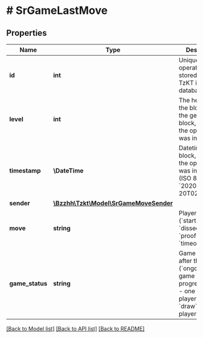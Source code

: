 # # SrGameLastMove

## Properties

Name | Type | Description | Notes
------------ | ------------- | ------------- | -------------
**id** | **int** | Unique ID of the operation, stored in the TzKT indexer database. | [optional]
**level** | **int** | The height of the block from the genesis block, in which the operation was included. | [optional]
**timestamp** | **\DateTime** | Datetime of the block, in which the operation was included (ISO 8601, e.g. &#x60;2020-02-20T02:40:57Z&#x60;). | [optional]
**sender** | [**\Bzzhh\Tzkt\Model\SrGameMoveSender**](SrGameMoveSender.md) |  | [optional]
**move** | **string** | Player&#39;s move (&#x60;start&#x60;, &#x60;dissection&#x60;, &#x60;proof&#x60;, &#x60;timeout&#x60;). | [optional]
**game_status** | **string** | Game status after the move (&#x60;ongoing&#x60; - game in progress, &#x60;loser&#x60; - one of the players lost, &#x60;draw&#x60; - both players lost). | [optional]

[[Back to Model list]](../../README.md#models) [[Back to API list]](../../README.md#endpoints) [[Back to README]](../../README.md)
